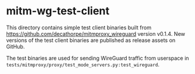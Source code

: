 # mitm-wg-test-client

This directory contains simple test client binaries built from
<https://github.com/decathorpe/mitmproxy_wireguard> version v0.1.4. New versions
of the test client binaries are published as release assets on GitHub.

The test binaries are used for sending WireGuard traffic from userspace in
`tests/mitmproxy/proxy/test_mode_servers.py:test_wireguard`.

